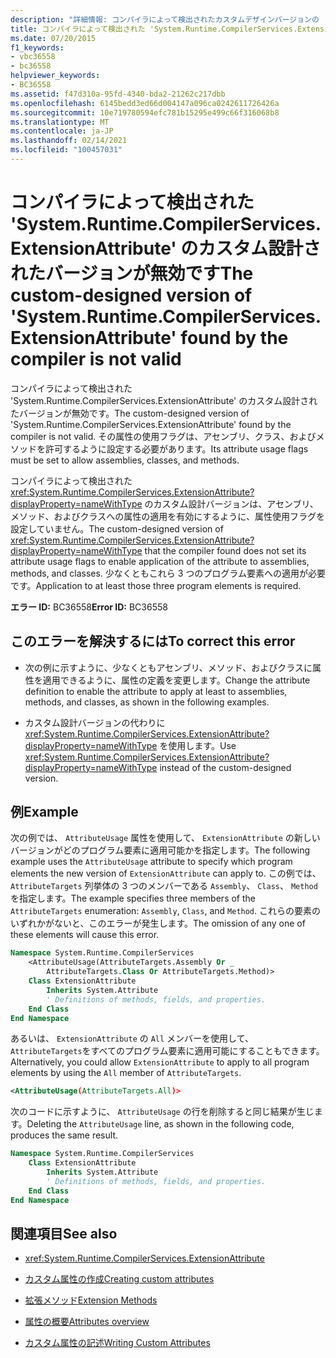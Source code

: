 ```yaml
---
description: "詳細情報: コンパイラによって検出されたカスタムデザインバージョンの ' System.runtime.compilerservices ' が有効ではありません"
title: コンパイラによって検出された 'System.Runtime.CompilerServices.ExtensionAttribute' のカスタム設計されたバージョンが無効です
ms.date: 07/20/2015
f1_keywords:
- vbc36558
- bc36558
helpviewer_keywords:
- BC36558
ms.assetid: f47d310a-95fd-4340-bda2-21262c217dbb
ms.openlocfilehash: 6145bedd3ed66d004147a096ca0242611726426a
ms.sourcegitcommit: 10e719780594efc781b15295e499c66f316068b8
ms.translationtype: MT
ms.contentlocale: ja-JP
ms.lasthandoff: 02/14/2021
ms.locfileid: "100457031"
---
```

# <a name="the-custom-designed-version-of-systemruntimecompilerservicesextensionattribute-found-by-the-compiler-is-not-valid"></a><span data-ttu-id="e2f4e-103">コンパイラによって検出された 'System.Runtime.CompilerServices.ExtensionAttribute' のカスタム設計されたバージョンが無効です</span><span class="sxs-lookup"><span data-stu-id="e2f4e-103">The custom-designed version of 'System.Runtime.CompilerServices.ExtensionAttribute' found by the compiler is not valid</span></span>

<span data-ttu-id="e2f4e-104">コンパイラによって検出された 'System.Runtime.CompilerServices.ExtensionAttribute' のカスタム設計されたバージョンが無効です。</span><span class="sxs-lookup"><span data-stu-id="e2f4e-104">The custom-designed version of 'System.Runtime.CompilerServices.ExtensionAttribute' found by the compiler is not valid.</span></span> <span data-ttu-id="e2f4e-105">その属性の使用フラグは、アセンブリ、クラス、およびメソッドを許可するように設定する必要があります。</span><span class="sxs-lookup"><span data-stu-id="e2f4e-105">Its attribute usage flags must be set to allow assemblies, classes, and methods.</span></span>

<span data-ttu-id="e2f4e-106">コンパイラによって検出された <xref:System.Runtime.CompilerServices.ExtensionAttribute?displayProperty=nameWithType> のカスタム設計バージョンは、アセンブリ、メソッド、およびクラスへの属性の適用を有効にするように、属性使用フラグを設定していません。</span><span class="sxs-lookup"><span data-stu-id="e2f4e-106">The custom-designed version of <xref:System.Runtime.CompilerServices.ExtensionAttribute?displayProperty=nameWithType> that the compiler found does not set its attribute usage flags to enable application of the attribute to assemblies, methods, and classes.</span></span> <span data-ttu-id="e2f4e-107">少なくともこれら 3 つのプログラム要素への適用が必要です。</span><span class="sxs-lookup"><span data-stu-id="e2f4e-107">Application to at least those three program elements is required.</span></span>

<span data-ttu-id="e2f4e-108">**エラー ID:** BC36558</span><span class="sxs-lookup"><span data-stu-id="e2f4e-108">**Error ID:** BC36558</span></span>

## <a name="to-correct-this-error"></a><span data-ttu-id="e2f4e-109">このエラーを解決するには</span><span class="sxs-lookup"><span data-stu-id="e2f4e-109">To correct this error</span></span>

- <span data-ttu-id="e2f4e-110">次の例に示すように、少なくともアセンブリ、メソッド、およびクラスに属性を適用できるように、属性の定義を変更します。</span><span class="sxs-lookup"><span data-stu-id="e2f4e-110">Change the attribute definition to enable the attribute to apply at least to assemblies, methods, and classes, as shown in the following examples.</span></span>

- <span data-ttu-id="e2f4e-111">カスタム設計バージョンの代わりに <xref:System.Runtime.CompilerServices.ExtensionAttribute?displayProperty=nameWithType> を使用します。</span><span class="sxs-lookup"><span data-stu-id="e2f4e-111">Use <xref:System.Runtime.CompilerServices.ExtensionAttribute?displayProperty=nameWithType> instead of the custom-designed version.</span></span>

## <a name="example"></a><span data-ttu-id="e2f4e-112">例</span><span class="sxs-lookup"><span data-stu-id="e2f4e-112">Example</span></span>

<span data-ttu-id="e2f4e-113">次の例では、 `AttributeUsage` 属性を使用して、 `ExtensionAttribute` の新しいバージョンがどのプログラム要素に適用可能かを指定します。</span><span class="sxs-lookup"><span data-stu-id="e2f4e-113">The following example uses the `AttributeUsage` attribute to specify which program elements the new version of `ExtensionAttribute` can apply to.</span></span> <span data-ttu-id="e2f4e-114">この例では、 `AttributeTargets` 列挙体の 3 つのメンバーである `Assembly`、 `Class`、 `Method`を指定します。</span><span class="sxs-lookup"><span data-stu-id="e2f4e-114">The example specifies three members of the `AttributeTargets` enumeration: `Assembly`, `Class`, and `Method`.</span></span> <span data-ttu-id="e2f4e-115">これらの要素のいずれかがないと、このエラーが発生します。</span><span class="sxs-lookup"><span data-stu-id="e2f4e-115">The omission of any one of these elements will cause this error.</span></span>

```vb
Namespace System.Runtime.CompilerServices
    <AttributeUsage(AttributeTargets.Assembly Or _
        AttributeTargets.Class Or AttributeTargets.Method)>
    Class ExtensionAttribute
        Inherits System.Attribute
        ' Definitions of methods, fields, and properties.
    End Class
End Namespace
```

<span data-ttu-id="e2f4e-116">あるいは、 `ExtensionAttribute` の `All` メンバーを使用して、 `AttributeTargets`をすべてのプログラム要素に適用可能にすることもできます。</span><span class="sxs-lookup"><span data-stu-id="e2f4e-116">Alternatively, you could allow `ExtensionAttribute` to apply to all program elements by using the `All` member of `AttributeTargets`.</span></span>

```xml
<AttributeUsage(AttributeTargets.All)>
```

<span data-ttu-id="e2f4e-117">次のコードに示すように、 `AttributeUsage` の行を削除すると同じ結果が生じます。</span><span class="sxs-lookup"><span data-stu-id="e2f4e-117">Deleting the `AttributeUsage` line, as shown in the following code, produces the same result.</span></span>

```vb
Namespace System.Runtime.CompilerServices
    Class ExtensionAttribute
        Inherits System.Attribute
        ' Definitions of methods, fields, and properties.
    End Class
End Namespace
```

## <a name="see-also"></a><span data-ttu-id="e2f4e-118">関連項目</span><span class="sxs-lookup"><span data-stu-id="e2f4e-118">See also</span></span>

- <xref:System.Runtime.CompilerServices.ExtensionAttribute>

- [<span data-ttu-id="e2f4e-119">カスタム属性の作成</span><span class="sxs-lookup"><span data-stu-id="e2f4e-119">Creating custom attributes</span></span>](../programming-guide/concepts/attributes/creating-custom-attributes.md)
- [<span data-ttu-id="e2f4e-120">拡張メソッド</span><span class="sxs-lookup"><span data-stu-id="e2f4e-120">Extension Methods</span></span>](../programming-guide/language-features/procedures/extension-methods.md)
- [<span data-ttu-id="e2f4e-121">属性の概要</span><span class="sxs-lookup"><span data-stu-id="e2f4e-121">Attributes overview</span></span>](../programming-guide/concepts/attributes/index.md)
- [<span data-ttu-id="e2f4e-122">カスタム属性の記述</span><span class="sxs-lookup"><span data-stu-id="e2f4e-122">Writing Custom Attributes</span></span>](../../standard/attributes/writing-custom-attributes.md)
